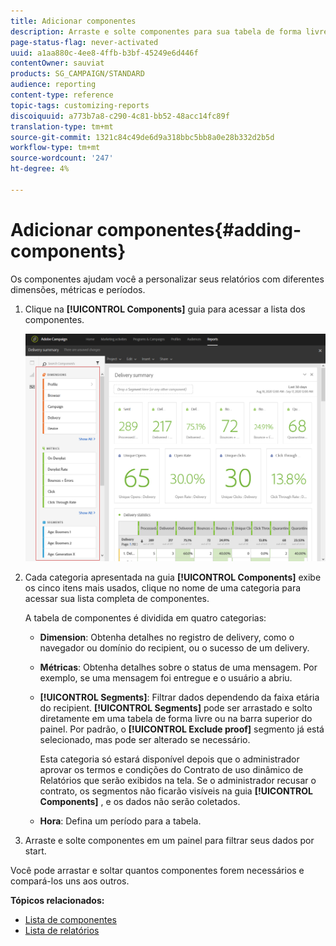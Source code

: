 ```yaml
---
title: Adicionar componentes
description: Arraste e solte componentes para sua tabela de forma livre para filtrar seus dados e criar seu relatório com start.
page-status-flag: never-activated
uuid: a1aa880c-4ee8-4ffb-b3bf-45249e6d446f
contentOwner: sauviat
products: SG_CAMPAIGN/STANDARD
audience: reporting
content-type: reference
topic-tags: customizing-reports
discoiquuid: a773b7a8-c290-4c81-bb52-48acc14fc89f
translation-type: tm+mt
source-git-commit: 1321c84c49de6d9a318bbc5bb8a0e28b332d2b5d
workflow-type: tm+mt
source-wordcount: '247'
ht-degree: 4%

---
```



# Adicionar componentes{#adding-components}

Os componentes ajudam você a personalizar seus relatórios com diferentes dimensões, métricas e períodos.

1. Clique na **[!UICONTROL Components]** guia para acessar a lista dos componentes.

   ![](assets/dynamic_report_components.png)

1. Cada categoria apresentada na guia **[!UICONTROL Components]** exibe os cinco itens mais usados, clique no nome de uma categoria para acessar sua lista completa de componentes.

   A tabela de componentes é dividida em quatro categorias:

   * **Dimension**: Obtenha detalhes no registro de delivery, como o navegador ou domínio do recipient, ou o sucesso de um delivery.
   * **Métricas**: Obtenha detalhes sobre o status de uma mensagem. Por exemplo, se uma mensagem foi entregue e o usuário a abriu.
   * **[!UICONTROL Segments]**: Filtrar dados dependendo da faixa etária do recipient. **[!UICONTROL Segments]** pode ser arrastado e solto diretamente em uma tabela de forma livre ou na barra superior do painel. Por padrão, o **[!UICONTROL Exclude proof]** segmento já está selecionado, mas pode ser alterado se necessário.

      Esta categoria só estará disponível depois que o administrador aprovar os termos e condições do Contrato de uso dinâmico de Relatórios que serão exibidos na tela. Se o administrador recusar o contrato, os segmentos não ficarão visíveis na guia **[!UICONTROL Components]** , e os dados não serão coletados.

   * **Hora**: Defina um período para a tabela.

1. Arraste e solte componentes em um painel para filtrar seus dados por start.

Você pode arrastar e soltar quantos componentes forem necessários e compará-los uns aos outros.

**Tópicos relacionados:**

* [Lista de componentes](../../reporting/using/list-of-components-.md)
* [Lista de relatórios](../../reporting/using/defining-the-report-period.md)

